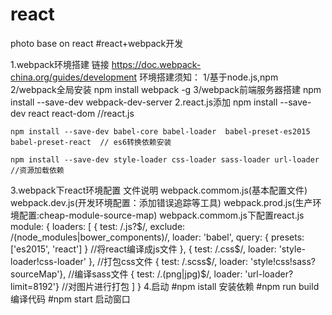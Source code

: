 # react
photo base on react
#react+webpack开发

1.webpack环境搭建
  链接   https://doc.webpack-china.org/guides/development
  环境搭建须知：
              1/基于node.js,npm         
               2/webpack全局安装          npm install webpack -g
                3/webpack前端服务器搭建    npm install --save-dev webpack-dev-server 
2.react.js添加
    npm install --save-dev react react-dom   //react.js

    npm install --save-dev babel-core babel-loader  babel-preset-es2015 babel-preset-react  // es6转换依赖安装

    npm install --save-dev style-loader css-loader sass-loader url-loader             //资源加载依赖
3.webpack下react环境配置
     文件说明
        webpack.commom.js(基本配置文件) webpack.dev.js(开发环境配置：添加错误追踪等工具) webpack.prod.js(生产环境配置:cheap-module-source-map)
     webpack.commom.js下配置react.js
        module: {
        loaders: [
            {
                test: /\.js?$/,
                exclude: /(node_modules|bower_components)/,
                loader: 'babel',
                query: {
                    presets: ['es2015', 'react']
                } //将react编译成js文件
            },
            { test: /\.css$/, loader: 'style-loader!css-loader' }, 
            //打包css文件
            { test: /\.scss$/, loader: 'style!css!sass?sourceMap'}, 
            //编译sass文件
            { test: /\.(png|jpg)$/, loader: 'url-loader?limit=8192'} 
            //对图片进行打包
        ]
    }
4.启动
   #npm istall 安装依赖
   #npm run build  编译代码
   #npm start    启动窗口
